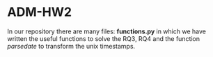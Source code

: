 # ADM-HW2

In our repository there are many files: **functions.py** in which we have written the useful functions to solve the RQ3, RQ4 and the function *parsedate* to transform the unix timestamps.
